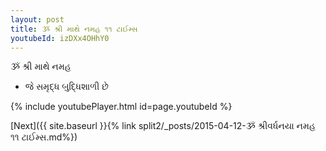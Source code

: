 ```yaml
---
layout: post
title: ૐ શ્રી માથે નમહ ૧૧ ટાઈમ્સ
youtubeId: izDXx4OHhY0
---
```

 
 
 ૐ શ્રી માથે નમહ  
 
 -  જે સમૃદ્ધ બુદ્ધિશાળી છે 
 
  
 
  
 
 
 
 
 
 


{% include youtubePlayer.html id=page.youtubeId %}
 
[Next]({{ site.baseurl }}{% link  split2/_posts/2015-04-12-ૐ શ્રીવર્ધનયા નમહ ૧૧ ટાઈમ્સ.md%})
 

